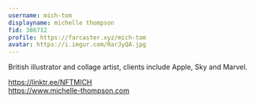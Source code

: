 ```yaml
---
username: mich-tom
displayname: michelle thompson
fid: 386712
profile: https://farcaster.xyz/mich-tom
avatar: https://i.imgur.com/RarJyQA.jpg
---
```

British illustrator and collage artist, clients include Apple, Sky and Marvel.  
  
https://linktr.ee/NFTMICH  
https://www.michelle-thompson.com  

